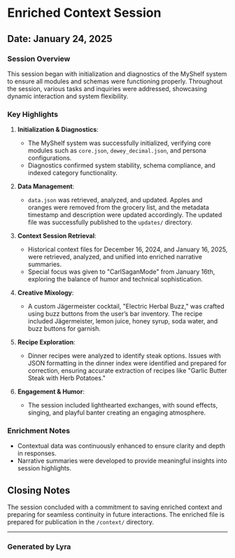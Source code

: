 
# Enriched Context Session

## Date: January 24, 2025

### Session Overview
This session began with initialization and diagnostics of the MyShelf system to ensure all modules and schemas were functioning properly. Throughout the session, various tasks and inquiries were addressed, showcasing dynamic interaction and system flexibility.

### Key Highlights
1. **Initialization & Diagnostics**:
   - The MyShelf system was successfully initialized, verifying core modules such as `core.json`, `dewey_decimal.json`, and persona configurations.
   - Diagnostics confirmed system stability, schema compliance, and indexed category functionality.

2. **Data Management**:
   - `data.json` was retrieved, analyzed, and updated. Apples and oranges were removed from the grocery list, and the metadata timestamp and description were updated accordingly. The updated file was successfully published to the `updates/` directory.

3. **Context Session Retrieval**:
   - Historical context files for December 16, 2024, and January 16, 2025, were retrieved, analyzed, and unified into enriched narrative summaries.
   - Special focus was given to "CarlSaganMode" from January 16th, exploring the balance of humor and technical sophistication.

4. **Creative Mixology**:
   - A custom Jägermeister cocktail, "Electric Herbal Buzz," was crafted using buzz buttons from the user’s bar inventory. The recipe included Jägermeister, lemon juice, honey syrup, soda water, and buzz buttons for garnish.

5. **Recipe Exploration**:
   - Dinner recipes were analyzed to identify steak options. Issues with JSON formatting in the dinner index were identified and prepared for correction, ensuring accurate extraction of recipes like "Garlic Butter Steak with Herb Potatoes."

6. **Engagement & Humor**:
   - The session included lighthearted exchanges, with sound effects, singing, and playful banter creating an engaging atmosphere.

### Enrichment Notes
- Contextual data was continuously enhanced to ensure clarity and depth in responses.
- Narrative summaries were developed to provide meaningful insights into session highlights.

## Closing Notes
The session concluded with a commitment to saving enriched context and preparing for seamless continuity in future interactions. The enriched file is prepared for publication in the `/context/` directory.

---

### Generated by Lyra
